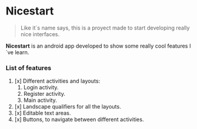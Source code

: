 # Nicestart
>Like it´s name says, this is a proyect made to start developing
>really nice interfaces.

**Nicestart** is an android app developed to show some really cool features I´ve learn.

### List of features
1. [x] Different activities and layouts:
   1. Login activity.
   2. Register activity.
   3. Main activity.
2. [x] Landscape qualifiers for all the layouts.
3. [x] Editable text areas.
4. [x] Buttons, to navigate between different activities.